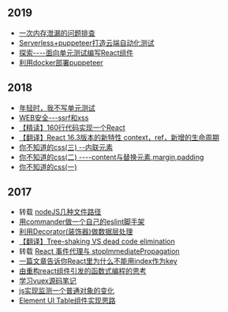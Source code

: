 ## 2019
- [一次内存泄漏的问题排查](https://github.com/z2014/Blog/issues/21)
- [Serverless+puppeteer打造云端自动化测试](https://github.com/z2014/Blog/issues/20)
- [探索----面向单元测试编写React组件](https://github.com/z2014/Blog/issues/18)
- [利用docker部署puppeteer](https://github.com/z2014/Blog/issues/17)
## 2018
- [年轻时，我不写单元测试 ](https://github.com/z2014/Blog/issues/16)
- [WEB安全---ssrf和xss](https://github.com/z2014/Blog/issues/15)
- [【精读】160行代码实现一个React](https://github.com/z2014/Blog/issues/13)
- [【翻译】React 16.3版本的新特性 context，ref，新增的生命周期](https://github.com/z2014/Blog/issues/12)
- [你不知道的css(三) --内联元素](https://github.com/z2014/Blog/issues/11)
- [你不知道的css(二) ----content与替换元素,margin,padding](https://github.com/z2014/Blog/issues/10)
- [你不知道的css(一)](https://github.com/z2014/Blog/issues/9)
## 2017
- 转载 [nodeJS几种文件路径](https://github.com/imsobear/blog/issues/48)
- [用commander做一个自己的eslint脚手架](https://github.com/z2014/Blog/issues/8)
- [利用Decorator(装饰器)做数据层处理](https://github.com/z2014/Blog/issues/7)
- [【翻译】Tree-shaking VS dead code elimination](https://github.com/z2014/Blog/issues/6)
- 转载 [React 事件代理与 stopImmediatePropagation](https://github.com/youngwind/blog/issues/107)
- [一篇文章告诉你React里为什么不能用index作为key](https://github.com/z2014/Blog/issues/5)
- [由重构react组件引发的函数式编程的思考](https://github.com/z2014/Blog/issues/4)
- [学习vuex源码笔记](https://github.com/z2014/Blog/issues/3)
- [js实现监测一个普通对象的变化](https://github.com/z2014/Vue-component/issues/2) 
- [Element UI Table组件实现思路](https://github.com/z2014/Vue-component/issues/1)

